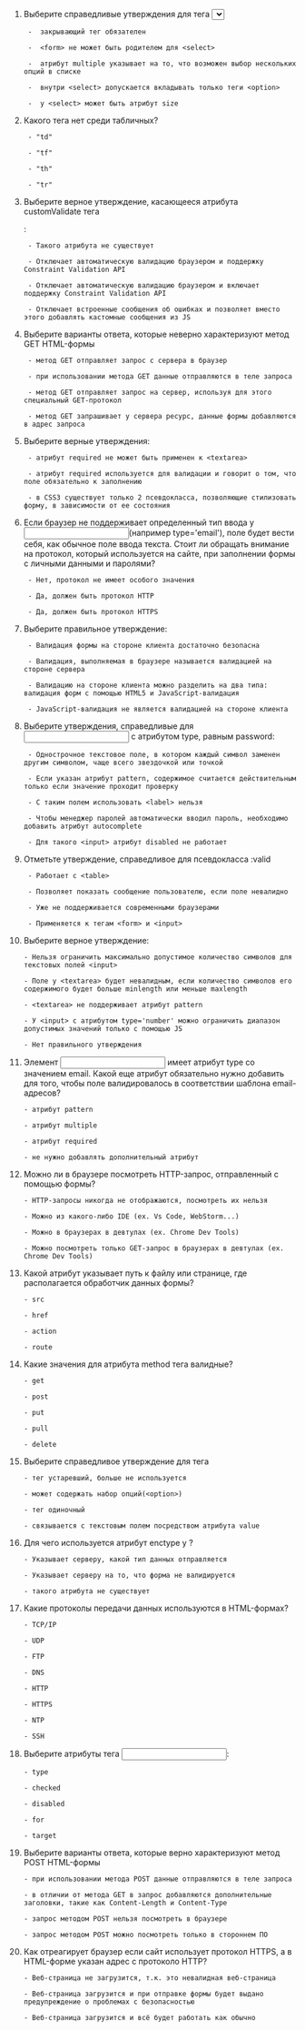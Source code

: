 1. Выберите справедливые утверждения для тега <select>:
        
        
        
        -  закрывающий тег обязателен

        -  <form> не может быть родителем для <select>

        -  атрибут multiple указывает на то, что возможен выбор нескольких опций в списке

        -  внутри <select> допускается вкладывать только теги <option>

        -  у <select> может быть атрибут size


        
        
        


2. Какого тега нет среди табличных?
        

        - "td"

        - "tf"

        - "th"

        - "tr"



        
        
        

3. Выберите верное утверждение, касающееся атрибута customValidate тега <form>:
        

        - Такого атрибута не существует

        - Отключает автоматическую валидацию браузером и поддержку Constraint Validation API

        - Отключает автоматическую валидацию браузером и включает поддержку Constraint Validation API

        - Отключает встроенные сообщения об ошибках и позволяет вместо этого добавлять кастомные сообщения из JS
        
        
       
        
        
        
        
        
4. Выберите варианты ответа, которые неверно характеризуют метод GET HTML-формы
        

        - метод GET отправляет запрос с сервера в браузер

        - при использовании метода GET данные отправляются в теле запроса

        - метод GET отправляет запрос на сервер, используя для этого специальный GET-протокол

        - метод GET запрашивает у сервера ресурс, данные формы добавляются в адрес запроса




        
        
        

5. Выберите верные утверждения:

        
        - атрибут required не может быть применен к <textarea>

        - атрибут required используется для валидации и говорит о том, что поле обязательно к заполнению

        - в CSS3 существует только 2 псевдокласса, позволяющие стилизовать форму, в зависимости от ее состояния


        
        




6. Если браузер не поддерживает определенный тип ввода у <input>(например type='email'), поле будет вести себя, как обычное поле ввода текста.
Стоит ли обращать внимание на протокол, который используется на сайте, при заполнении формы с личными данными и паролями?

        
        - Нет, протокол не имеет особого значения

        - Да, должен быть протокол HTTP

        - Да, должен быть протокол HTTPS



        
        
        


7. Выберите правильное утверждение:
        

        - Валидация формы на стороне клиента достаточно безопасна

        - Валидация, выполняемая в браузере называется валидацией на стороне сервера

        - Валидацию на стороне клиента можно разделить на два типа: валидация форм с помощью HTML5 и JavaScript-валидация

        - JavaScript-валидация не является валидацией на стороне клиента



        
        
        

8. Выберите утверждения, справедливые для <input> с атрибутом type, равным password:

        
        - Однострочное текстовое поле, в котором каждый символ заменен другим символом, чаще всего звездочкой или точкой

        - Если указан атрибут pattern, содержимое считается действительным только если значение проходит проверку

        - С таким полем использовать <label> нельзя

        - Чтобы менеджер паролей автоматически вводил пароль, необходимо добавить атрибут autocomplete

        - Для такого <input> атрибут disabled не работает




        
        
        

9. Отметьте утверждение, справедливое для псевдокласса :valid

        - Работает с <table>

        - Позволяет показать сообщение пользователю, если поле невалидно

        - Уже не поддерживается современными браузерами

        - Применяется к тегам <form> и <input>



        
        
        

10. Выберите верное утверждение:

        - Нельзя ограничить максимально допустимое количество символов для текстовых полей <input>

        - Поле у <textarea> будет невалидным, если количество символов его содержимого будет больше minlength или меньше maxlength

        - <textarea> не поддерживает атрибут pattern

        - У <input> c атрибутом type='number' можно ограничить диапазон допустимых значений только с помощью JS

        - Нет правильного утверждения



        
        
        

11. Элемент <input> имеет атрибут type со значением email. Какой еще атрибут обязательно нужно добавить для того, чтобы поле валидировалось в соответствии шаблона email-адресов?

        - атрибут pattern

        - атрибут multiple

        - атрибут required

        - не нужно добавлять дополнительный атрибут




        
        
        
12. Можно ли в браузере посмотреть HTTP-запрос, отправленный с помощью формы?

        - HTTP-запросы никогда не отображаются, посмотреть их нельзя

        - Можно из какого-либо IDE (ex. Vs Code, WebStorm...)

        - Можно в браузерах в девтулах (ex. Chrome Dev Tools)

        - Можно посмотреть только GET-запрос в браузерах в девтулах (ex. Chrome Dev Tools)


        
        



13. Какой атрибут указывает путь к файлу или странице, где располагается обработчик данных формы?

        - src

        - href

        - action

        - route




14. Какие значения для атрибута method тега <form> валидные?

        - get

        - post

        - put

        - pull

        - delete




15. Выберите справедливое утверждение для тега <datalist>:

        - тег устаревший, больше не используется

        - может содержать набор опций(<option>)

        - тег одиночный

        - связывается с текстовым полем посредством атрибута value




16. Для чего используется атрибут enctype у <form>?

        - Указывает серверу, какой тип данных отправляется

        - Указывает серверу на то, что форма не валидируется

        - такого атрибута не существует




17. Какие протоколы передачи данных используются в HTML-формах?

        - TCP/IP

        - UDP

        - FTP

        - DNS

        - HTTP

        - HTTPS

        - NTP

        - SSH





18. Выберите атрибуты тега <input>:

        - type

        - checked

        - disabled

        - for

        - target




19. Выберите варианты ответа, которые верно характеризуют метод POST HTML-формы

        - при использовании метода POST данные отправляются в теле запроса

        - в отличии от метода GET в запрос добавляются дополнительные заголовки, такие как Content-Length и Content-Type

        - запрос методом POST нельзя посмотреть в браузере

        - запрос методом POST можно посмотреть только в стороннем ПО




20. Как отреагирует браузер если сайт использует протокол HTTPS, а в HTML-форме указан адрес с протоколо HTTP?

        - Веб-страница не загрузится, т.к. это невалидная веб-страница

        - Веб-страница загрузится и при отправке формы будет выдано предупреждение о проблемах с безопасностью

        - Веб-страница загрузится и всё будет работать как обычно

